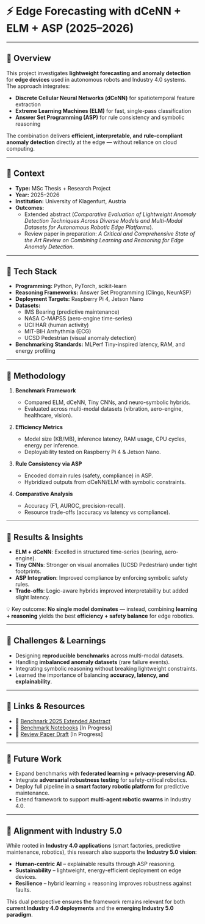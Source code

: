 # ⚡ Edge Forecasting with dCeNN + ELM + ASP (2025–2026)

---

## 🔹 Overview
This project investigates **lightweight forecasting and anomaly detection** for **edge devices** used in autonomous robots and Industry 4.0 systems.  
The approach integrates:  
- **Discrete Cellular Neural Networks (dCeNN)** for spatiotemporal feature extraction  
- **Extreme Learning Machines (ELM)** for fast, single-pass classification  
- **Answer Set Programming (ASP)** for rule consistency and symbolic reasoning  

The combination delivers **efficient, interpretable, and rule-compliant anomaly detection** directly at the edge — without reliance on cloud computing.  

---

## 🔹 Context
- **Type:** MSc Thesis + Research Project  
- **Year:** 2025–2026  
- **Institution:** University of Klagenfurt, Austria  
- **Outcomes:**  
  - Extended abstract (*Comparative Evaluation of Lightweight Anomaly Detection Techniques Across Diverse Models and Multi-Modal Datasets for Autonomous Robotic Edge Platforms*).  
  - Review paper in preparation: *A Critical and Comprehensive State of the Art Review on Combining Learning and Reasoning for Edge Anomaly Detection.*  

---

## 🔹 Tech Stack
- **Programming:** Python, PyTorch, scikit-learn  
- **Reasoning Frameworks:** Answer Set Programming (Clingo, NeurASP)  
- **Deployment Targets:** Raspberry Pi 4, Jetson Nano  
- **Datasets:**  
  - IMS Bearing (predictive maintenance)  
  - NASA C-MAPSS (aero-engine time-series)  
  - UCI HAR (human activity)  
  - MIT-BIH Arrhythmia (ECG)  
  - UCSD Pedestrian (visual anomaly detection)  
- **Benchmarking Standards:** MLPerf Tiny-inspired latency, RAM, and energy profiling  

---

## 🔹 Methodology
1. **Benchmark Framework**  
   - Compared ELM, dCeNN, Tiny CNNs, and neuro-symbolic hybrids.  
   - Evaluated across multi-modal datasets (vibration, aero-engine, healthcare, vision).  

2. **Efficiency Metrics**  
   - Model size (KB/MB), inference latency, RAM usage, CPU cycles, energy per inference.  
   - Deployability tested on Raspberry Pi 4 & Jetson Nano.  

3. **Rule Consistency via ASP**  
   - Encoded domain rules (safety, compliance) in ASP.  
   - Hybridized outputs from dCeNN/ELM with symbolic constraints.  

4. **Comparative Analysis**  
   - Accuracy (F1, AUROC, precision-recall).  
   - Resource trade-offs (accuracy vs latency vs compliance).  

---

## 🔹 Results & Insights
- **ELM + dCeNN**: Excelled in structured time-series (bearing, aero-engine).  
- **Tiny CNNs**: Stronger on visual anomalies (UCSD Pedestrian) under tight footprints.  
- **ASP Integration**: Improved compliance by enforcing symbolic safety rules.  
- **Trade-offs**: Logic-aware hybrids improved interpretability but added slight latency.  

💡 Key outcome: **No single model dominates** — instead, combining **learning + reasoning** yields the best **efficiency + safety balance** for edge robotics.  

---

## 🔹 Challenges & Learnings
- Designing **reproducible benchmarks** across multi-modal datasets.  
- Handling **imbalanced anomaly datasets** (rare failure events).  
- Integrating symbolic reasoning without breaking lightweight constraints.  
- Learned the importance of balancing **accuracy, latency, and explainability**.  

---

## 🔹 Links & Resources
- 📄 [Benchnark 2025 Extended Abstract](../publications/preprints.md)  
- 📓 [Benchmark Notebooks](../docs/notebooks/edge-forecasting/)   [In Progress]
- 📝 [Review Paper Draft](../docs/manuscripts/review-paper/)   [In Progress]

---

## 🔹 Future Work
- Expand benchmarks with **federated learning + privacy-preserving AD**.  
- Integrate **adversarial robustness testing** for safety-critical robotics.  
- Deploy full pipeline in a **smart factory robotic platform** for predictive maintenance.  
- Extend framework to support **multi-agent robotic swarms** in Industry 4.0.  

---

## 🔹 Alignment with Industry 5.0
While rooted in **Industry 4.0 applications** (smart factories, predictive maintenance, robotics), this research also supports the **Industry 5.0 vision**:  
- **Human-centric AI** – explainable results through ASP reasoning.  
- **Sustainability** – lightweight, energy-efficient deployment on edge devices.  
- **Resilience** – hybrid learning + reasoning improves robustness against faults.  

This dual perspective ensures the framework remains relevant for both **current Industry 4.0 deployments** and the **emerging Industry 5.0 paradigm**.  
